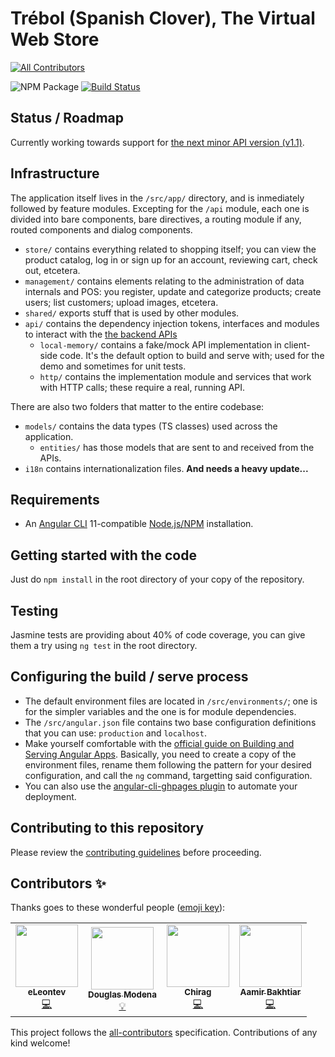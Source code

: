 # Trébol (Spanish Clover), The Virtual Web Store
<!-- ALL-CONTRIBUTORS-BADGE:START - Do not remove or modify this section -->
[![All Contributors](https://img.shields.io/badge/all_contributors-4-orange.svg?style=flat-square)](#contributors-)
<!-- ALL-CONTRIBUTORS-BADGE:END -->

![NPM Package](https://img.shields.io/npm/v/ngx-trebol-frontend)
[![Build Status](https://app.travis-ci.com/trebol-ecommerce/ngx-trebol-frontend.svg?branch=main)](https://travis-ci.com/github/trebol-ecommerce/ngx-trebol-frontend)

## Status / Roadmap

Currently working towards support for [the next minor API version (v1.1)](https://github.com/trebol-ecommerce/api/releases/tag/v1.1.0).

## Infrastructure

The application itself lives in the `/src/app/` directory, and is inmediately followed by feature modules. Excepting for the `/api` module, each one is divided into bare components, bare directives, a routing module if any, routed components and dialog components.

- `store/` contains everything related to shopping itself; you can view the product catalog, log in or sign up for an account, reviewing cart, check out, etcetera.
- `management/` contains elements relating to the administration of data internals and POS: you register, update and categorize products; create users; list customers; upload images, etcetera.
- `shared/` exports stuff that is used by other modules.
- `api/` contains the dependency injection tokens, interfaces and modules to interact with the [the backend APIs](https://github.com/trebol-ecommerce/trebol-api)
  - `local-memory/` contains a fake/mock API implementation in client-side code. It's the default option to build and serve with; used for the demo and sometimes for unit tests.
  - `http/` contains the implementation module and services that work with HTTP calls; these require a real, running API.

There are also two folders that matter to the entire codebase:

- `models/` contains the data types (TS classes) used across the application.
  - `entities/` has those models that are sent to and received from the APIs.
- `i18n` contains internationalization files. **And needs a heavy update...**

## Requirements

- An [Angular CLI](https://cli.angular.io/) 11-compatible [Node.js/NPM](https://nodejs.org/) installation.

## Getting started with the code

Just do `npm install` in the root directory of your copy of the repository.

## Testing

Jasmine tests are providing about 40% of code coverage, you can give them a try using `ng test` in the root directory.

## Configuring the build / serve process

- The default environment files are located in `/src/environments/`; one is for the simpler variables and the one is for module dependencies.
- The `/src/angular.json` file contains two base configuration definitions that you can use: `production` and `localhost`.
- Make yourself comfortable with the [official guide on Building and Serving Angular Apps](https://angular.io/guide/build). Basically, you need to create a copy of the environment files, rename them following the pattern for your desired configuration, and call the `ng` command, targetting said configuration.
- You can also use the [angular-cli-ghpages plugin](https://github.com/angular-schule/angular-cli-ghpages#options) to automate your deployment.

## Contributing to this repository

Please review the [contributing guidelines](https://github.com/trebol-ecommerce/ngx-trebol-frontend/blob/main/CONTRIBUTING.md) before proceeding.

## Contributors ✨

Thanks goes to these wonderful people ([emoji key](https://allcontributors.org/docs/en/emoji-key)):

<!-- ALL-CONTRIBUTORS-LIST:START - Do not remove or modify this section -->
<!-- prettier-ignore-start -->
<!-- markdownlint-disable -->
<table>
  <tr>
    <td align="center"><a href="https://github.com/eLeontev"><img src="https://avatars1.githubusercontent.com/u/15786916?v=4?s=100" width="100px;" alt=""/><br /><sub><b>eLeontev</b></sub></a><br /><a href="https://github.com/trebol-ecommerce/ngx-trebol-frontend/commits?author=eLeontev" title="Code">💻</a></td>
    <td align="center"><a href="https://github.com/dmodena"><img src="https://avatars3.githubusercontent.com/u/11446011?v=4?s=100" width="100px;" alt=""/><br /><sub><b>Douglas Modena</b></sub></a><br /><a href="#example-dmodena" title="Examples">💡</a></td>
    <td align="center"><a href="https://github.com/Fictionistique"><img src="https://avatars.githubusercontent.com/u/40859110?v=4?s=100" width="100px;" alt=""/><br /><sub><b>Chirag</b></sub></a><br /><a href="https://github.com/trebol-ecommerce/ngx-trebol-frontend/commits?author=Fictionistique" title="Code">💻</a></td>
    <td align="center"><a href="https://github.com/M-AamirBakhtiar"><img src="https://avatars.githubusercontent.com/u/56411169?v=4?s=100" width="100px;" alt=""/><br /><sub><b>Aamir Bakhtiar</b></sub></a><br /><a href="https://github.com/trebol-ecommerce/ngx-trebol-frontend/commits?author=M-AamirBakhtiar" title="Code">💻</a></td>
  </tr>
</table>

<!-- markdownlint-restore -->
<!-- prettier-ignore-end -->

<!-- ALL-CONTRIBUTORS-LIST:END -->

This project follows the [all-contributors](https://github.com/all-contributors/all-contributors) specification. Contributions of any kind welcome!
